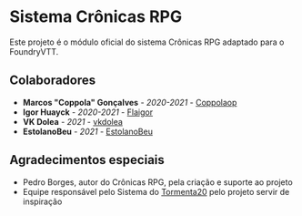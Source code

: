 # Sistema Crônicas RPG

Este projeto é o módulo oficial do sistema Crônicas RPG adaptado para o FoundryVTT.

## Colaboradores
* **Marcos "Coppola" Gonçalves** - *2020-2021* - [Coppolaop](https://github.com/coppolaop)
* **Igor Huayck** - *2020-2021* - [Flaigor](https://github.com/Flaigor)
* **VK Dolea** - *2021* - [vkdolea](https://github.com/vkdolea)
* **EstolanoBeu** - *2021* - [EstolanoBeu](https://github.com/EstolanoBeu)

## Agradecimentos especiais
- Pedro Borges, autor do Crônicas RPG, pela criação e suporte ao projeto
- Equipe responsável pelo Sistema do [Tormenta20](https://gitlab.com/vizael/Tormenta20/) pelo projeto servir de inspiração